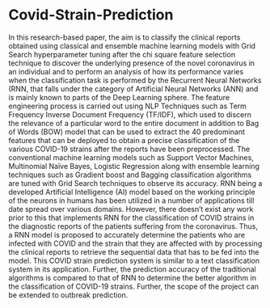 # Covid-Strain-Prediction
In this research-based paper, the aim is to classify the clinical reports 
obtained using classical and ensemble machine learning models with Grid Search 
hyperparameter tuning after the chi square feature selection technique to discover the
underlying presence of the novel coronavirus in an individual and to perform an 
analysis of how its performance varies when the classification task is performed by 
the Recurrent Neural Networks (RNN, that falls under the category of Artificial 
Neural Networks (ANN) and is mainly known to parts of the Deep Learning sphere. 
The feature engineering process is carried out using NLP Techniques such as Term 
Frequency Inverse Document Frequency (TF/IDF), which used to discern the 
relevance of a particular word to the entire document in addition to Bag of Words 
(BOW) model that can be used to extract the 40 predominant features that can be 
deployed to obtain a precise classification of the various COVID-19 strains after the 
reports have been preprocessed. The conventional machine learning models such as 
Support Vector Machines, Multinomial Naïve Bayes, Logistic Regression along with 
ensemble learning techniques such as Gradient boost and Bagging classification 
algorithms are tuned with Grid Search techniques to observe its accuracy. RNN being 
a developed Artificial Intelligence (AI) model based on the working principle of the 
neurons in humans has been utilized in a number of applications till date spread over 
various domains. However, there doesn’t exist any work prior to this that implements 
RNN for the classification of COVID strains in the diagnostic reports of the patients 
suffering from the coronavirus. Thus, a RNN model is proposed to accurately 
determine the patients who are infected with COVID and the strain that they are 
affected with by processing the clinical reports to retrieve the sequential data that has 
to be fed into the model. This COVID strain prediction system is similar to a text 
classification system in its application. Further, the prediction accuracy of the 
traditional algorithms is compared to that of RNN to determine the better algorithm 
in the classification of COVID-19 strains. Further, the scope of the project can be 
extended to outbreak prediction. 
